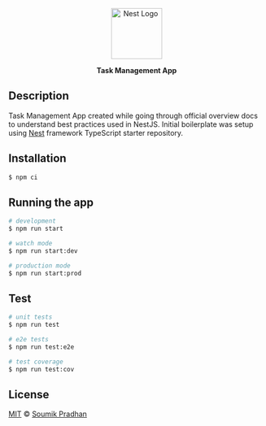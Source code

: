<p align="center">
  <a href="http://nestjs.com/" target="blank"><img src="https://nestjs.com/img/logo-small.svg" width="100" alt="Nest Logo" /></a>
</p>
<p align="center">
<span><strong> Task Management App </strong><span>
</p>

## Description

Task Management App created while going through official overview docs to understand best practices used in NestJS. Initial boilerplate was setup using [Nest](https://github.com/nestjs/nest) framework TypeScript starter repository.

## Installation

```bash
$ npm ci
```

## Running the app

```bash
# development
$ npm run start

# watch mode
$ npm run start:dev

# production mode
$ npm run start:prod
```

## Test

```bash
# unit tests
$ npm run test

# e2e tests
$ npm run test:e2e

# test coverage
$ npm run test:cov
```

## License

[MIT](https://github.com/griimick/blog/blob/master/LICENSE) © [Soumik Pradhan](https://www.soumik.dev)
